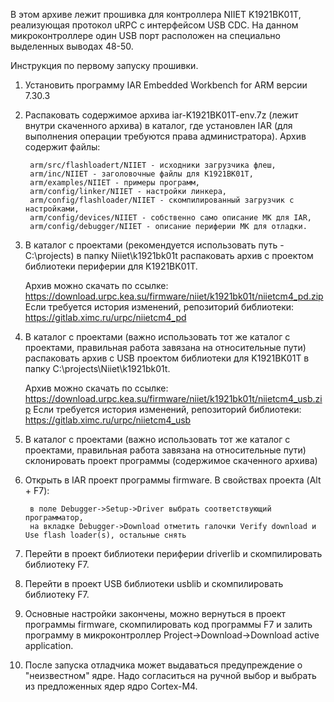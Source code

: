 В этом архиве лежит прошивка для контроллера NIIET K1921BK01T, реализующая протокол uRPC с интерфейсом USB CDC.
На данном микроконтроллере один USB порт расположен на специально выделенных выводах 48-50.

Инструкция по первому запуску прошивки.

1. Установить программу IAR Embedded Workbench for ARM версии 7.30.3

2. Распаковать содержимое архива iar-K1921BK01T-env.7z (лежит внутри скаченного архива) в каталог, где установлен IAR (для выполнения операции требуются права администратора). Архив содержит файлы:

        arm/src/flashloadert/NIIET - исходники загрузчика флеш,
        arm/inc/NIIET - заголовочные файлы для K1921BK01T,
        arm/examples/NIIET - примеры программ,
        arm/config/linker/NIIET - настройки линкера,
        arm/config/flashloader/NIIET - скомпилированный загрузчик с настройками,
        arm/config/devices/NIIET - собственно само описание МК для IAR,
        arm/config/debugger/NIIET - описание периферии МК для отладки.

3. В каталог с проектами (рекомендуется использовать путь - C:\projects\) в папку Niiet\k1921bk01t распаковать архив с  проектом библиотеки периферии для K1921BK01T.

   Архив можно скачать по ссылке: https://download.urpc.kea.su/firmware/niiet/k1921bk01t/niietcm4_pd.zip
   Если требуется история изменений, репозиторий библиотеки: https://gitlab.ximc.ru/urpc/niietcm4_pd

4. В каталог с проектами (важно использовать тот же каталог с проектами, правильная работа завязана на относительные пути) распаковать архив с USB проектом библиотеки для K1921BK01T  в папку C:\projects\\Niiet\k1921bk01t.

   Архив можно скачать по ссылке: https://download.urpc.kea.su/firmware/niiet/k1921bk01t/niietcm4_usb.zip
   Если требуется история изменений, репозиторий библиотеки: https://gitlab.ximc.ru/urpc/niietcm4_usb

5. В каталог с проектами (важно использовать тот же каталог с проектами, правильная работа завязана на относительные пути) склонировать проект программы (содержимое скаченного архива)

6. Открыть в IAR проект программы firmware. В свойствах проекта (Alt + F7):

        в поле Debugger->Setup->Driver выбрать соответствующий программатор,
        на вкладке Debugger->Download отметить галочки Verify download и Use flash loader(s), остальные снять

7. Перейти в проект библиотеки периферии driverlib и скомпилировать библиотеку F7.

8. Перейти в проект USB библиотеки usblib и скомпилировать библиотеку F7.

9. Основные настройки закончены, можно вернуться в проект программы firmware, скомпилировать код программы F7 и залить программу в микроконтроллер Project->Download->Download active application.

10. После запуска отладчика может выдаваться предупреждение о "неизвестном" ядре. Надо согласиться на ручной выбор и выбрать из предложенных ядер ядро Cortex-M4.
